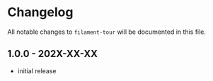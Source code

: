 # Changelog

All notable changes to `filament-tour` will be documented in this file.

## 1.0.0 - 202X-XX-XX

- initial release
